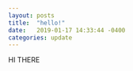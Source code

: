 ```yaml
---
layout: posts
title:  "hello!"
date:   2019-01-17 14:33:44 -0400
categories: update
---
```

HI THERE
